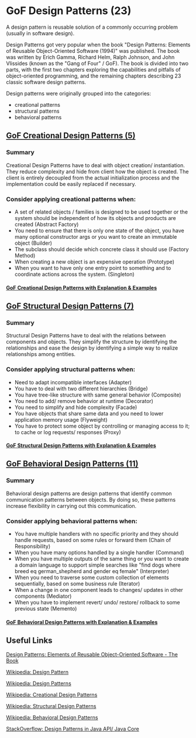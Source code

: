 # GoF Design Patterns (23)

A design pattern is reusable solution of a commonly occurring problem (usually in software design). 

Design Patterns got very popular when the book "Design Patterns: Elements of Reusable Object-Oriented Software (1994)" 
was published. The book was written by Erich Gamma, Richard Helm, Ralph Johnson, and John Vlissides (known as the "Gang of Four" / GoF).
The book is divided into two parts, with the first two chapters exploring the capabilities and pitfalls of 
object-oriented programming, and the remaining chapters describing 23 classic software design patterns.

Design patterns were originally grouped into the categories: 
- creational patterns 
- structural patterns  
- behavioral patterns

## [GoF Creational Design Patterns (5)](https://github.com/Iretha/ebook-design-patterns/blob/master/src/com/smdev/gof/creational)

### Summary
Creational Design Patterns have to deal with object creation/ instantiation. They reduce complexity and hide 
from client how the object is created. The client is entirely decoupled from the actual initialization process
and the implementation could be easily replaced if necessary.

### Consider applying creational patterns when:
- A set of related objects / families is designed to be used together 
or the system should be independent of how its objects and products are created (Abstract Factory)
- You need to ensure that there is only one state of the object, you have many optional constructor args 
or you want to create an immutable object (Builder)
- The subclass should decide which concrete class it should use (Factory Method)
- When creating a new object is an expensive operation (Prototype)
- When you want to have only one entry point to something and to coordinate actions across the system. (Singleton)

#### [GoF Creational Design Patterns with Explanation & Examples](https://github.com/Iretha/ebook-design-patterns/blob/master/src/com/smdev/gof/creational)


## [GoF Structural Design Patterns (7)](https://github.com/Iretha/ebook-design-patterns/blob/master/src/com/smdev/gof/structural)

### Summary
Structural Design Patterns have to deal with the relations between components and objects. 
They simplify the structure by identifying the relationships and ease the design by identifying a simple way to realize relationships among entities.

### Consider applying structural patterns when:
- Need to adapt incompatible interfaces (Adapter)
- You have to deal with two different hierarchies (Bridge)
- You have tree-like structure with same general behavior (Composite)
- You need to add/ remove behavior at runtime (Decorator)
- You need to simplify and hide complexity (Facade)
- You have objects that share same data and you need to lower application memory usage (Flyweight)
- You have to protect some object by controlling or managing access to it; to cache or log requests/ responses (Proxy)

#### [GoF Structural Design Patterns with Explanation & Examples](https://github.com/Iretha/ebook-design-patterns/blob/master/src/com/smdev/gof/structural)

## [GoF Behavioral Design Patterns (11)](https://github.com/Iretha/ebook-design-patterns/blob/master/src/com/smdev/gof/behavioral)

### Summary
Behavioral design patterns are design patterns that identify common communication patterns between objects. 
By doing so, these patterns increase flexibility in carrying out this communication.

### Consider applying behavioral patterns when:
- You have multiple handlers with no specific priority and they should handle requests, based on some rules or forward them (Chain of Responsibility)
- When you have many options handled by a single handler (Command)
- When you have multiple outputs of the same thing or you want to create a domain language to support simple searches like "find dogs where breed eq german_shepherd and gender eq female" (Interpreter)
- When you need to traverse some custom collection of elements sequentially, based on some business rule (Iterator)
- When a change in one component leads to changes/ updates in other components (Mediator)
- When you have to implement revert/ undo/ restore/ rollback to some previous state (Memento) 




#### [GoF Behavioral Design Patterns with Explanation & Examples](https://github.com/Iretha/ebook-design-patterns/blob/master/src/com/smdev/gof/behavioral)

## Useful Links
[Design Patterns: Elements of Reusable Object-Oriented Software - The Book](https://www.amazon.com/Design-Patterns-Elements-Reusable-Object-Oriented/dp/0201633612/ref=sr_1_1?keywords=Design+Patterns%3A+Elements+of+Reusable+Object-Oriented+Software&qid=1561537399&s=books&sr=1-1)

[Wikipedia: Design Pattern](https://en.wikipedia.org/wiki/Software_design_pattern)

[Wikipedia: Design Patterns](https://en.wikipedia.org/wiki/Design_Patterns)

[Wikipedia: Creational Design Patterns](https://en.wikipedia.org/wiki/Creational_pattern)

[Wikipedia: Structural Design Patterns](https://en.wikipedia.org/wiki/Structural_pattern)

[Wikipedia: Behavioral Design Patterns](https://en.wikipedia.org/wiki/Behavioral_pattern)

[StackOverflow: Design Patterns in Java API/ Java Core](https://stackoverflow.com/questions/1673841/examples-of-gof-design-patterns-in-javas-core-libraries)